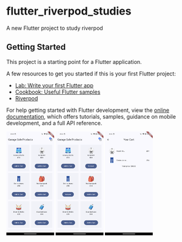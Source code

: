 # flutter_riverpod_studies

A new Flutter project to study riverpod

## Getting Started

This project is a starting point for a Flutter application.

A few resources to get you started if this is your first Flutter project:

- [Lab: Write your first Flutter app](https://docs.flutter.dev/get-started/codelab)
- [Cookbook: Useful Flutter samples](https://docs.flutter.dev/cookbook)
- [Riverpod](https://riverpod.dev/docs/introduction/getting_started#installing-the-package)

For help getting started with Flutter development, view the
[online documentation](https://docs.flutter.dev/), which offers tutorials,
samples, guidance on mobile development, and a full API reference.

<img src="Screenshot_20240608_162450.png" width="25%"></img>
<img src="Screenshot_20240608_162507.png" width="25%"></img>
<img src="Screenshot_20240608_162520.png" width="25%"></img>
